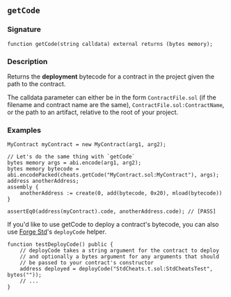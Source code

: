 ## `getCode`

### Signature

```solidity
function getCode(string calldata) external returns (bytes memory);
```

### Description

Returns the **deployment** bytecode for a contract in the project given the path to the contract.

The calldata parameter can either be in the form `ContractFile.sol` (if the filename and contract name are the same), `ContractFile.sol:ContractName`, or the path to an artifact, relative to the root of your project.

### Examples

```solidity
MyContract myContract = new MyContract(arg1, arg2);

// Let's do the same thing with `getCode`
bytes memory args = abi.encode(arg1, arg2);
bytes memory bytecode = abi.encodePacked(cheats.getCode("MyContract.sol:MyContract"), args);
address anotherAddress;
assembly {
    anotherAddress := create(0, add(bytecode, 0x20), mload(bytecode))
}

assertEq0(address(myContract).code, anotherAddress.code); // [PASS]
```

If you'd like to use getCode to deploy a contract's bytecode, you can also use [Forge Std][forge-std]'s `deployCode` helper.

```solidity
function testDeployCode() public {
    // deployCode takes a string argument for the contract to deploy
    // and optionally a bytes argument for any arguments that should
    // be passed to your contract's constructor
    address deployed = deployCode("StdCheats.t.sol:StdCheatsTest", bytes(""));
    // ...
}
```

[forge-std]: https://github.com/foundry-rs/forge-std
